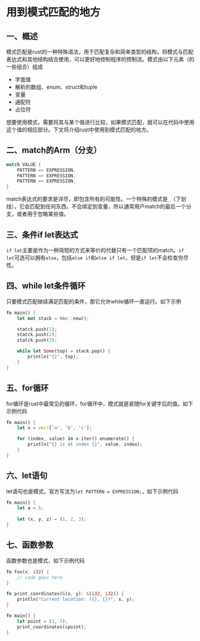 # 用到模式匹配的地方

## 一、概述

模式匹配是rust的一种特殊语法，用于匹配复杂和简单类型的结构，将模式与匹配表达式和其他结构结合使用，可以更好地控制程序的控制流。模式由以下元素（的一些组合）组成

- 字面值
- 解析的数组、enum、struct和tuple
- 变量
- 通配符
- 占位符

想要使用模式，需要将其与某个值进行比较，如果模式匹配，就可以在代码中使用这个值的相应部分。下文将介绍rust中使用到模式匹配的地方。

## 二、match的Arm（分支）

```rust
match VALUE {
    PATTERN => EXPRESSION,
    PATTERN => EXPRESSION,
    PATTERN => EXPRESSION,
}
```

match表达式的要求是详尽，即包含所有的可能性。一个特殊的模式是`_`（下划线），它会匹配到任何东西，不会绑定到变量，所以通常用户match的最后一个分支，或者用于忽略某些值。

## 三、条件if let表达式

`if let`主要是作为一种简短的方式来等价的代替只有一个匹配项的match。`if let`可选可以拥有`else`，包括`else if`和`else if let`，但是`if let`不会检查穷尽性。

## 四、while let条件循环

只要模式匹配继续满足匹配的条件，那它允许while循环一直运行。如下示例

```rust
fn main() {
    let mut stack = Vec::new();

    statck.push(1);
    statck.push(2);
    statck.push(3);

    while let Some(top) = stack.pop() {
        println("{}", top);
    }
}
```

## 五、for循环

for循环是rust中最常见的循环，for循环中，模式就是紧随for关键字后的值。如下示例代码

```rust
fn main() {
    let v = vec!['a', 'b', 'c'];

    for (index, value) in v.iter().enumerate() {
        println("{} is at index {}", value, index);
    }
}
```

## 六、let语句

let语句也是模式，官方写法为`let PATTERN = EXPRESSION;`，如下示例代码

```rust
fn main() {
    let a = 5;
    
    let (x, y, z) = (1, 2, 3);
}
```

## 七、函数参数

函数参数也是模式，如下示例代码

```rust
fn foo(x: i32) {
    // code goes here
}

fn print_coordinates(&(x, y): &(i32, i32)) {
    println("Current location: ({}, {})", x, y);
}

fn main() {
    let point = (3, 5);
    print_coordinates(&point);
}
```
